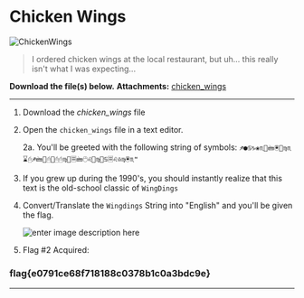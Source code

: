 # Chicken Wings
![ChickenWings](https://i.imgur.com/dHVyLGU.png)
> I ordered chicken wings at the local restaurant, but uh... this really isn't what I was expecting...  

**Download the file(s) below.**
**Attachments:** [chicken_wings](https://huntress.ctf.games/files/e1b6c6e6b1d8b16e21f9d1ad3ef9afb3/chicken_wings?token=eyJ1c2VyX2lkIjozMDU4LCJ0ZWFtX2lkIjo0MzQsImZpbGVfaWQiOjE5fQ.ZSTm-g.wDPOJ5fGNamX_f17BL2yRorIjig)

-----

1. Download the *chicken_wings* file

2. Open the `chicken_wings` file in a text editor. 


	2a. You'll be greeted with the following string of symbols:
	```♐●♋♑❀♏📁🖮🖲📂♍♏⌛🖰♐🖮📂🖰📂🖰🖰♍📁🗏🖮🖰♌📂♍📁♋🗏♌♎♍🖲♏❝```

3. If you grew up during the 1990's, you should instantly realize that this text is the old-school classic of ```WingDings```

4. Convert/Translate the ```Wingdings``` String into "English" and you'll be given the flag.

	![enter image description here](https://i.imgur.com/rXO2Vmr.png)

5. Flag #2 Acquired:

### flag{e0791ce68f718188c0378b1c0a3bdc9e}

-----

